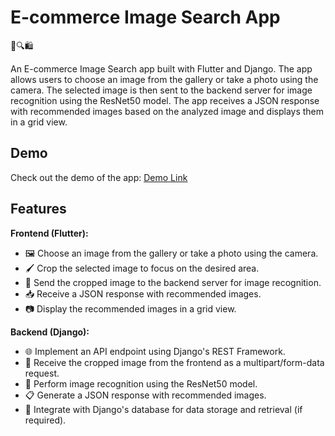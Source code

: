 # E-commerce Image Search App

📸🔍🛍️

An E-commerce Image Search app built with Flutter and Django. The app allows users to choose an image from the gallery or take a photo using the camera. The selected image is then sent to the backend server for image recognition using the ResNet50 model. The app receives a JSON response with recommended images based on the analyzed image and displays them in a grid view.

## Demo

Check out the demo of the app: [Demo Link](https://drive.google.com/file/d/14NEXouCcqeNHqASsVvN0iv2XHEGzvi6o/view?usp=drivesdk)

## Features

**Frontend (Flutter):**

- 🖼️ Choose an image from the gallery or take a photo using the camera.
- 🖌️ Crop the selected image to focus on the desired area.
- 🚀 Send the cropped image to the backend server for image recognition.
- 📥 Receive a JSON response with recommended images.
- 📷 Display the recommended images in a grid view.

**Backend (Django):**

- 🌐 Implement an API endpoint using Django's REST Framework.
- 📸 Receive the cropped image from the frontend as a multipart/form-data request.
- 🧠 Perform image recognition using the ResNet50 model.
- 📋 Generate a JSON response with recommended images.
- 💾 Integrate with Django's database for data storage and retrieval (if required).



